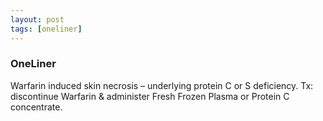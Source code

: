 ```yaml
---
layout: post
tags: [oneliner]
---
```



### OneLiner

Warfarin induced skin necrosis – underlying protein C or S deficiency. Tx: discontinue Warfarin & administer Fresh Frozen Plasma or Protein C concentrate.
